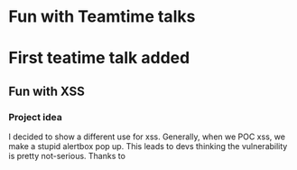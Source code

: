 # Fun with Teamtime talks

# First teatime talk added
## Fun with XSS
### Project idea
I decided to show a different use for xss. Generally, when we POC xss, we make a stupid alertbox pop up. This leads to devs
thinking the vulnerability is pretty not-serious. Thanks to 